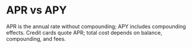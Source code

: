 # APR vs APY
APR is the annual rate without compounding; APY includes compounding effects.
Credit cards quote APR; total cost depends on balance, compounding, and fees.
